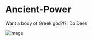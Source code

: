 # Ancient-Power
Want a body of Greek god?!?! Do Dees

![image](https://github.com/user-attachments/assets/55b3a629-db53-43e0-a2fc-b4c8f1106723)
